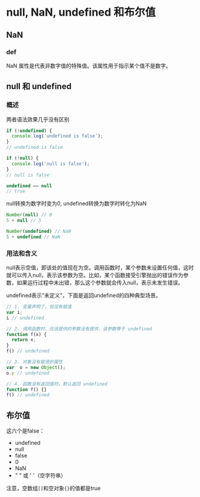# null, NaN, undefined 和布尔值

## NaN
### def
NaN 属性是代表非数字值的特殊值。该属性用于指示某个值不是数字。

## null 和 undefined
### 概述
两者语法效果几乎没有区别
```javascript
if (!undefined) {
  console.log('undefined is false');
}
// undefined is false

if (!null) {
  console.log('null is false');
}
// null is false

undefined == null
// true
```
null转换为数字时变为0, undefined转换为数字时转化为NaN
```javascript
Number(null) // 0
5 + null // 5

Number(undefined) // NaN
5 + undefined // NaN
```

### 用法和含义
null表示空值，即该处的值现在为空。调用函数时，某个参数未设置任何值，这时就可以传入null，表示该参数为空。比如，某个函数接受引擎抛出的错误作为参数，如果运行过程中未出错，那么这个参数就会传入null，表示未发生错误。

undefined表示“未定义”，下面是返回undefined的四种典型场景。

```javascript
// 1. 变量声明了，但没有赋值
var i;
i // undefined

// 2. 调用函数时，应该提供的参数没有提供，该参数等于 undefined
function f(x) {
  return x;
}
f() // undefined

// 3. 对象没有赋值的属性
var  o = new Object();
o.p // undefined

// 4. 函数没有返回值时，默认返回 undefined
function f() {}
f() // undefined
```

## 布尔值
这六个是false：
- undefined
- null
- false
- 0
- NaN
- " " 或 ' '（空字符串）

注意，空数组`[]`和空对象`{}`的值都是true


